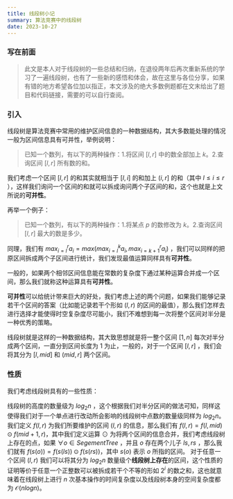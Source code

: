 ```yaml
---
title: 线段树小记
summary: 算法竞赛中的线段树
date: 2023-10-27
---
```


### 写在前面
> 此文是本人对于线段树的一些总结和归纳，在退役两年后再次重新系统的学习了一遍线段树，也有了一些新的感悟和体会，故在这里与各位分享，如果有错的地方希望各位加以指正，本文涉及的绝大多数例题都在文末给出了题目和代码链接，需要的可以自行查阅。

### 引入

线段树是算法竞赛中常用的维护区间信息的一种数据结构，其大多数能处理的情况一般为区间信息具有可并性，举例说明：

> 已知一个数列，有以下的两种操作：1.将区间 $[l,r]$ 中的数全部加上 $k$。2.查询区间 $[l,r]$ 所有数的和。

我们考虑一个区间 $[l,r]$ 的和其实就相当于 $[l,i]$ 的和加上 $(i,r]$ 的和（其中 $l \leq i \leq r$ ），这样我们询问一个区间的和就可以拆成询问两个子区间的和，这个也就是上文所说的**可并性**。

再举一个例子：

> 已知一个数列，有以下的两种操作：1.将某点 $p$ 的数修改为 $k$。2.查询区间 $[l,r]$ 最大的数是多少。

同理，我们有 $max_{i=l}^{r} a_i=max(max_{i=l}^ka_i,max_{i=k+1}^ra_i)$ ，我们可以同样的把原区间拆成两个子区间进行统计，我们发现最值运算同样具有**可并性**。

一般的，如果两个相邻区间信息能在常数的复杂度下通过某种运算合并成一个区间，那么我们就称这种运算具有**可并性**。

**可并性**可以给统计带来巨大的好处，我们考虑上述的两个问题，如果我们能够记录若干个区间的答案（比如能记录若干个形如 $(l,r)$ 的区间的最值），那么我们怎样去进行选择才能使得时空复杂度尽可能小，我们不难想到每一次将整个区间对半分是一种优秀的策略。

线段树就是这样的一种数据结构，其大致思想就是将一整个区间 $[1,n]$ 每次对半分成两个区间，一直分到区间长度为 1 为止，一般的，对于一个区间 $[l,r]$ ，我们会将其分为 $[l,mid]$ 和 $(mid,r]$ 两个区间。

### 性质
我们考虑线段树具有的一些性质：

线段树的高度的数量级为 $log_2n$ ，这个根据我们对半分区间的做法可知，同样这使得我们对于一个单点进行改动所会影响的线段树中点数的数量级同样为 $log_2n$。 我们定义 $f(l,r)$ 为我们所要维护的区间 $(l,r)$ 的信息，那么我们有 $f(l,r)=f(l,mid)\odot f(mid+1,r)$，其中我们定义运算 $\odot$ 为将两个区间的信息合并，我们考虑线段树上存在的点，如果 $\forall o \in SegementTree$ ，并且 $o$ 存在两个儿子 $ls,rs$ ，那么我们就有 $f(s(o))=f(s(ls))\odot f(s(rs))$，其中 $s(o)$ 表示 $o$ 所指的区间。 对于任意一个区间 $(l,r)$ 我们可以将其分为 $log_2n$ 数量级个**线段树上存在**的区间，这个性质的证明等价于任意一个正整数可以被拆成若干个不等的形如 $2^i$ 的数之和，这也就意味着在线段树上进行 $n$ 次基本操作的时间复杂度以及线段树本身的空间复杂度都为 $\mathcal{O}(nlogn)$。